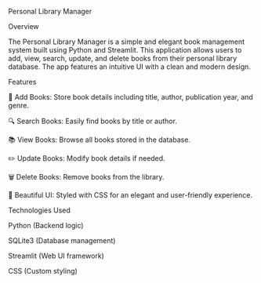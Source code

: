 Personal Library Manager

Overview

The Personal Library Manager is a simple and elegant book management system built using Python and Streamlit. This application allows users to add, view, search, update, and delete books from their personal library database. The app features an intuitive UI with a clean and modern design.

Features

📖 Add Books: Store book details including title, author, publication year, and genre.

🔍 Search Books: Easily find books by title or author.

📚 View Books: Browse all books stored in the database.

✏️ Update Books: Modify book details if needed.

🗑 Delete Books: Remove books from the library.

🎨 Beautiful UI: Styled with CSS for an elegant and user-friendly experience.

Technologies Used

Python (Backend logic)

SQLite3 (Database management)

Streamlit (Web UI framework)

CSS (Custom styling)
